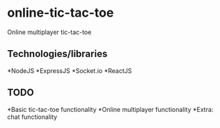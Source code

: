 # online-tic-tac-toe
Online multiplayer tic-tac-toe

## Technologies/libraries
*NodeJS
*ExpressJS
*Socket.io
*ReactJS


## TODO
*Basic tic-tac-toe functionality
*Online multiplayer functionality
*Extra: chat functionality
